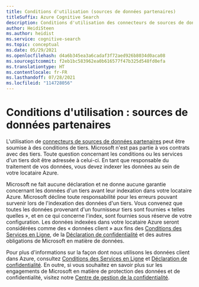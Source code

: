 ```yaml
---
title: Conditions d'utilisation (sources de données partenaires)
titleSuffix: Azure Cognitive Search
description: Conditions d'utilisation des connecteurs de sources de données partenaires et tierces.
author: HeidiSteen
ms.author: heidist
ms.service: cognitive-search
ms.topic: conceptual
ms.date: 05/29/2021
ms.openlocfilehash: d4a6b345ea3a6cadaf3f72aed926b8034d0aca08
ms.sourcegitcommit: f2eb1bc583962ea0b616577f47b325d548fd0efa
ms.translationtype: HT
ms.contentlocale: fr-FR
ms.lasthandoff: 07/28/2021
ms.locfileid: "114728056"
---
```

# <a name="terms-of-use-partner-data-sources"></a>Conditions d'utilisation : sources de données partenaires

L'utilisation de [connecteurs de sources de données partenaires](search-data-sources-gallery.md#data-sources-from-our-partners) peut être soumise à des conditions de tiers. Microsoft n'est pas partie à vos contrats avec des tiers. Toute question concernant les conditions ou les services d'un tiers doit être adressée à celui-ci. En tant que responsable du traitement de vos données, vous devez indexer les données au sein de votre locataire Azure.

Microsoft ne fait aucune déclaration et ne donne aucune garantie concernant les données d'un tiers avant leur indexation dans votre locataire Azure. Microsoft décline toute responsabilité pour les erreurs pouvant survenir lors de l'indexation des données d'un tiers. Vous convenez que toutes les données provenant d'un fournisseur tiers sont fournies « telles quelles », et en ce qui concerne l'index, sont fournies sous réserve de votre configuration. Les données indexées dans votre locataire Azure seront considérées comme des « données client » aux fins des [Conditions des Services en Ligne](https://www.microsoftvolumelicensing.com/DocumentSearch.aspx?Mode=3&DocumentTypeId=31), de la [Déclaration de confidentialité](https://privacy.microsoft.com/privacystatement) et des autres obligations de Microsoft en matière de données.

Pour plus d'informations sur la façon dont nous utilisons les données client dans Azure, consultez [Conditions des Services en Ligne](https://www.microsoftvolumelicensing.com/DocumentSearch.aspx?Mode=3&DocumentTypeId=31) et [Déclaration de confidentialité](https://privacy.microsoft.com/privacystatement). En outre, si vous souhaitez en savoir plus sur les engagements de Microsoft en matière de protection des données et de confidentialité, visitez notre [Centre de gestion de la confidentialité](https://www.microsoft.com/trust-center).